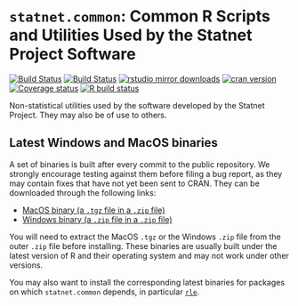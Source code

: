 # `statnet.common`:  Common R Scripts and Utilities Used by the Statnet Project Software

[![Build Status](https://travis-ci.org/statnet/statnet.common.svg?branch=master)](https://travis-ci.org/statnet/statnet.common)
[![Build Status](https://ci.appveyor.com/api/projects/status/28p03h7f78rp95if?svg=true)](https://ci.appveyor.com/project/statnet/statnet-common)
[![rstudio mirror downloads](http://cranlogs.r-pkg.org/badges/statnet.common?color=2ED968)](http://cranlogs.r-pkg.org/)
[![cran version](http://www.r-pkg.org/badges/version/statnet.common)](https://cran.r-project.org/package=statnet.common)
[![Coverage status](https://codecov.io/gh/statnet/statnet.common/branch/master/graph/badge.svg)](https://codecov.io/github/statnet/statnet.common?branch=master)
[![R build status](https://github.com/statnet/statnet.common/workflows/R-CMD-check/badge.svg)](https://github.com/statnet/statnet.common/actions)

Non-statistical utilities used by the software developed by the Statnet Project. They may also be of use to others.

## Latest Windows and MacOS binaries

A set of binaries is built after every commit to the public repository. We strongly encourage testing against them before filing a bug report, as they may contain fixes that have not yet been sent to CRAN. They can be downloaded through the following links:

* [MacOS binary (a `.tgz` file in a `.zip` file)](https://nightly.link/statnet/statnet.common/workflows/R-CMD-check.yaml/master/macOS-rrelease-binaries.zip)
* [Windows binary (a `.zip` file in a `.zip` file)](https://nightly.link/statnet/statnet.common/workflows/R-CMD-check.yaml/master/Windows-rrelease-binaries.zip)

You will need to extract the MacOS `.tgz` or the Windows `.zip` file from the outer `.zip` file before installing. These binaries are usually built under the latest version of R and their operating system and may not work under other versions.

You may also want to install the corresponding latest binaries for packages on which `statnet.common` depends, in particular [`rle`](https://github.com/statnet/rle).
